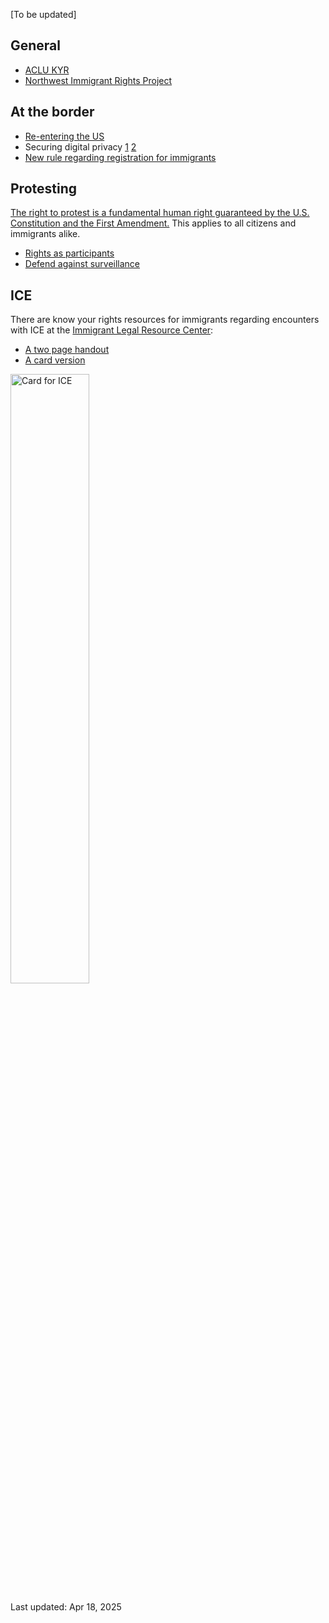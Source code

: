 [To be updated] 

## General
- [ACLU KYR](https://www.aclu.org/know-your-rights)
- [Northwest Immigrant Rights Project](https://www.nwirp.org/resources/kyr/)
  
## At the border 

- [Re-entering the US](https://www.theguardian.com/us-news/2025/mar/22/travelers-rights-entering-reentering-visa-phone-search)
- Securing digital privacy [1](https://www.wired.com/2017/02/guide-getting-past-customs-digital-privacy-intact/) [2](https://www.theguardian.com/technology/2025/mar/26/phone-search-privacy-us-border-immigration)
- [New rule regarding registration for immigrants](https://www.nilc.org/resources/know-your-rights-trumps-registration-requirement-for-immigrants/)
  
## Protesting 

[The right to protest is a fundamental human right guaranteed by the U.S. Constitution and the First Amendment.](https://constitution.congress.gov/constitution/amendment-1/) This applies to all citizens and immigrants alike.

- [Rights as participants](https://www.nilc.org/resources/immigrant-participation-in-protests-rights/)
- [Defend against surveillance](https://www.acludc.org/en/how-defend-against-police-surveillance-protests)

## ICE

There are know your rights resources for immigrants regarding encounters with ICE at the [Immigrant Legal Resource Center](ilrc.org):
- [A two page handout](https://www.ilrc.org/sites/default/files/resources/kyr_two_pager_v2.pdf)
- [A card version](https://www.ilrc.org/sites/default/files/documents/red_card-self_srv-english.pdf)

<img src="what_to_say_to_ICE_agents_1.png" alt="Card for ICE" width="50%"/>

Last updated: Apr 18, 2025
